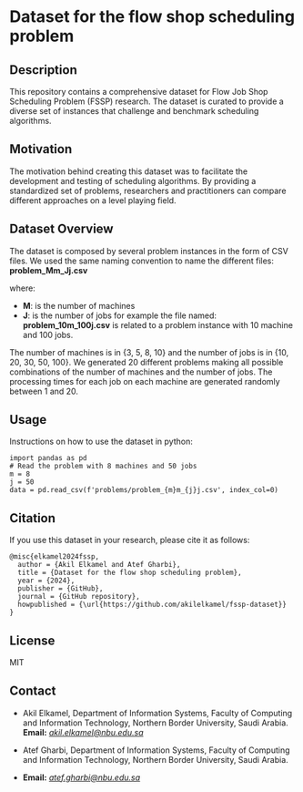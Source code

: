 # Dataset for the flow shop scheduling problem

## Description

This repository contains a comprehensive dataset for Flow Job Shop Scheduling Problem (FSSP) research. The dataset is curated to provide a diverse set of instances that challenge and benchmark scheduling algorithms.

## Motivation

The motivation behind creating this dataset was to facilitate the development and testing of scheduling algorithms. By providing a standardized set of problems, researchers and practitioners can compare different approaches on a level playing field.

## Dataset Overview

The dataset is composed by several problem instances in the form of CSV files. We used the same naming convention to name the different files: **problem_Mm_Jj.csv**

where:
- **M**: is the number of machines
- **J**: is the number of jobs
for example the file named: **problem_10m_100j.csv** is related to a problem instance with 10 machine and 100 jobs.

The number of machines is in {3, 5, 8, 10} and the number of jobs is in {10, 20, 30, 50, 100}. We generated 20 different problems making all possible combinations of the number of machines and the number of jobs. The processing times for each job on each machine are generated randomly between 1 and 20.


## Usage

Instructions on how to use the dataset in python:

```
import pandas as pd
# Read the problem with 8 machines and 50 jobs
m = 8
j = 50
data = pd.read_csv(f'problems/problem_{m}m_{j}j.csv', index_col=0)
```


## Citation

If you use this dataset in your research, please cite it as follows:

```
@misc{elkamel2024fssp,
  author = {Akil Elkamel and Atef Gharbi},
  title = {Dataset for the flow shop scheduling problem},
  year = {2024},
  publisher = {GitHub},
  journal = {GitHub repository},
  howpublished = {\url{https://github.com/akilelkamel/fssp-dataset}}
}
```

## License

MIT


## Contact

- Akil Elkamel, Department of Information Systems, Faculty of Computing and Information Technology, Northern Border University, Saudi Arabia.
**Email:** *akil.elkamel@nbu.edu.sa*

- Atef Gharbi, Department of Information Systems, Faculty of Computing and Information Technology, Northern Border University, Saudi Arabia.
- **Email:** *atef.gharbi@nbu.edu.sa*
